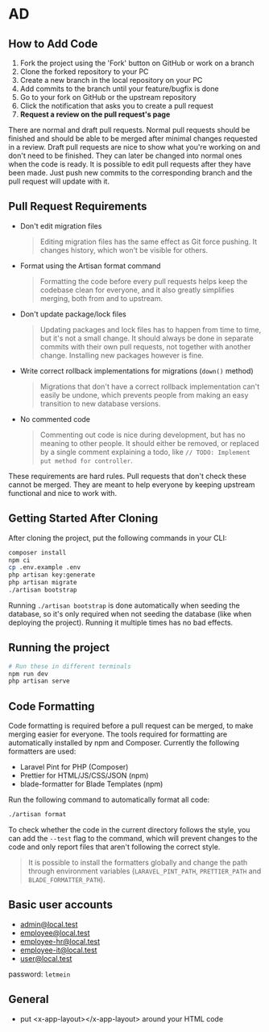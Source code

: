 # AD

## How to Add Code

1. Fork the project using the 'Fork' button on GitHub or work on a branch
2. Clone the forked repository to your PC
3. Create a new branch in the local repository on your PC
4. Add commits to the branch until your feature/bugfix is done
5. Go to your fork on GitHub or the upstream repository
6. Click the notification that asks you to create a pull request
7. **Request a review on the pull request's page**

There are normal and draft pull requests. Normal pull requests should be
finished and should be able to be merged after minimal changes requested in a
review. Draft pull requests are nice to show what you're working on and don't
need to be finished. They can later be changed into normal ones when the code is
ready. It is possible to edit pull requests after they have been made. Just push
new commits to the corresponding branch and the pull request will update with
it.

## Pull Request Requirements

-   Don't edit migration files

    > Editing migration files has the same effect as Git force pushing. It
    > changes history, which won't be visible for others.

-   Format using the Artisan format command

    > Formatting the code before every pull requests helps keep the codebase
    > clean for everyone, and it also greatly simplifies merging, both from and
    > to upstream.

-   Don't update package/lock files

    > Updating packages and lock files has to happen from time to time, but it's
    > not a small change. It should always be done in separate commits with
    > their own pull requests, not together with another change. Installing new
    > packages however is fine.

-   Write correct rollback implementations for migrations (`down()` method)

    > Migrations that don't have a correct rollback implementation can't easily
    > be undone, which prevents people from making an easy transition to new
    > database versions.

-   No commented code

    > Commenting out code is nice during development, but has no meaning to
    > other people. It should either be removed, or replaced by a single comment
    > explaining a todo, like `// TODO: Implement put method for controller`.

These requirements are hard rules. Pull requests that don't check these cannot
be merged. They are meant to help everyone by keeping upstream functional and
nice to work with.

## Getting Started After Cloning

After cloning the project, put the following commands in your CLI:

```sh
composer install
npm ci
cp .env.example .env
php artisan key:generate
php artisan migrate
./artisan bootstrap
```

Running `./artisan bootstrap` is done automatically when seeding the database,
so it's only required when not seeding the database (like when deploying the
project). Running it multiple times has no bad effects.

## Running the project

```sh
# Run these in different terminals
npm run dev
php artisan serve
```

## Code Formatting

Code formatting is required before a pull request can be merged, to make merging
easier for everyone. The tools required for formatting are automatically
installed by npm and Composer. Currently the following formatters are used:

-   Laravel Pint for PHP (Composer)
-   Prettier for HTML/JS/CSS/JSON (npm)
-   blade-formatter for Blade Templates (npm)

Run the following command to automatically format all code:

```sh
./artisan format
```

To check whether the code in the current directory follows the style, you can
add the `--test` flag to the command, which will prevent changes to the code and
only report files that aren't following the correct style.

> It is possible to install the formatters globally and change the path through
> environment variables (`LARAVEL_PINT_PATH`, `PRETTIER_PATH` and
> `BLADE_FORMATTER_PATH`).

## Basic user accounts

-   admin@local.test
-   employee@local.test
-   employee-hr@local.test
-   employee-it@local.test
-   user@local.test

password: `letmein`

## General

-   put \<x-app-layout>\</x-app-layout> around your HTML code
